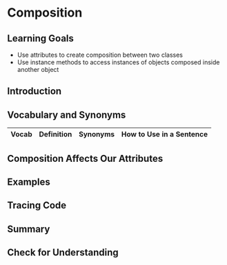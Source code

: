 # Composition

## Learning Goals

- Use attributes to create composition between two classes
- Use instance methods to access instances of objects composed inside another object

## Introduction


## Vocabulary and Synonyms

| Vocab | Definition | Synonyms | How to Use in a Sentence
| --- | --- | --- | ---

## Composition Affects Our Attributes

## Examples

## Tracing Code

## Summary

## Check for Understanding

